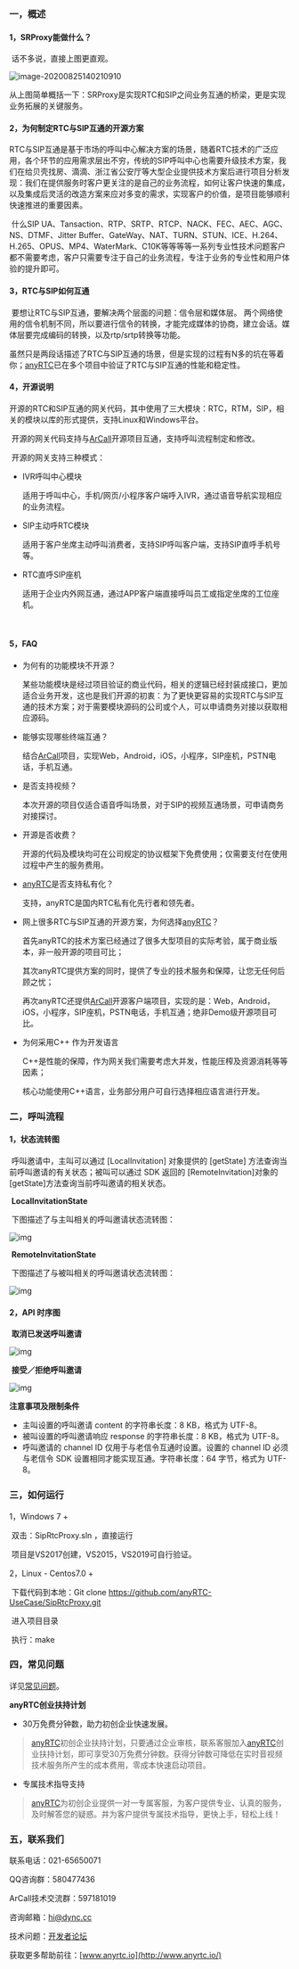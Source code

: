 ### 一，概述

#### 1，SRProxy能做什么？

​	话不多说，直接上图更直观。

![image-20200825140210910](https://anyrtcboard.oss-cn-beijing.aliyuncs.com/image-20200825140210910.png)

​	从上图简单概括一下：SRProxy是实现RTC和SIP之间业务互通的桥梁，更是实现业务拓展的关键服务。



#### 	2，为何制定RTC与SIP互通的开源方案

​	RTC与SIP互通是基于市场的呼叫中心解决方案的场景，随着RTC技术的广泛应用，各个环节的应用需求层出不穷，传统的SIP呼叫中心也需要升级技术方案，我们在给贝壳找房、滴滴、浙江省公安厅等大型企业提供技术方案后进行项目分析发现：我们在提供服务时客户更关注的是自己的业务流程，如何让客户快速的集成，以及集成后灵活的改造方案来应对多变的需求，实现客户的价值，是项目能够顺利快速推进的重要因素。

​	什么SIP UA、Tansaction、RTP、SRTP、RTCP、NACK、FEC、AEC、AGC、NS、DTMF、Jitter Buffer、GateWay、NAT、TURN、STUN、ICE、H.264、H.265、OPUS、MP4、WaterMark、C10K等等等等一系列专业性技术问题客户都不需要考虑，客户只需要专注于自己的业务流程，专注于业务的专业性和用户体验的提升即可。



#### 	3，RTC与SIP如何互通

​	要想让RTC与SIP互通，要解决两个层面的问题：信令层和媒体层。 两个网络使用的信令机制不同，所以要进行信令的转换，才能完成媒体的协商，建立会话。媒体层要完成编码的转换，以及rtp/srtp转换等功能。

​	虽然只是两段话描述了RTC与SIP互通的场景，但是实现的过程有N多的坑在等着你；[anyRTC](https://www.anyrtc.io)已在多个项目中验证了RTC与SIP互通的性能和稳定性。



#### 	4，开源说明

​	开源的RTC和SIP互通的网关代码，其中使用了三大模块：RTC，RTM，SIP，相关的模块以库的形式提供，支持Linux和Windows平台。

​	开源的网关代码支持与[ArCall](https://github.com/anyRTC-UseCase/ARCall)开源项目互通，支持呼叫流程制定和修改。

​	开源的网关支持三种模式：

 - IVR呼叫中心模块

   适用于呼叫中心，手机/网页/小程序客户端呼入IVR，通过语音导航实现相应的业务流程。

 - SIP主动呼RTC模块

   适用于客户坐席主动呼叫消费者，支持SIP呼叫客户端，支持SIP直呼手机号等。

 - RTC直呼SIP座机

   适用于企业内外网互通，通过APP客户端直接呼叫员工或指定坐席的工位座机。

​	

#### 	5，FAQ

 - 为何有的功能模块不开源？

   某些功能模块是经过项目验证的商业代码，相关的逻辑已经封装成接口，更加适合业务开发，这也是我们开源的初衷：为了更快更容易的实现RTC与SIP互通的技术方案；对于需要模块源码的公司或个人，可以申请商务对接以获取相应源码。

 - 能够实现哪些终端互通？

   结合[ArCall](https://github.com/anyRTC-UseCase/ARCall)项目，实现Web，Android，iOS，小程序，SIP座机，PSTN电话，手机互通。

 - 是否支持视频？

   本次开源的项目仅适合语音呼叫场景，对于SIP的视频互通场景，可申请商务对接探讨。

 - 开源是否收费？

   开源的代码及模块均可在公司规定的协议框架下免费使用；仅需要支付在使用过程中产生的服务费用。

 - [anyRTC](https://www.anyrtc.io)是否支持私有化？

   支持，anyRTC是国内RTC私有化先行者和领先者。

 - 网上很多RTC与SIP互通的开源方案，为何选择[anyRTC](https://www.anyrtc.io)？

   首先anyRTC的技术方案已经通过了很多大型项目的实际考验，属于商业版本，非一般开源的项目可比；

   其次anyRTC提供方案的同时，提供了专业的技术服务和保障，让您无任何后顾之忧；

   再次anyRTC还提供[ArCall](https://github.com/anyRTC-UseCase/ARCall)开源客户端项目，实现的是：Web，Android，iOS，小程序，SIP座机，PSTN电话，手机互通；绝非Demo级开源项目可比。

 - 为何采用C++ 作为开发语言

   C++是性能的保障，作为网关我们需要考虑大并发，性能压榨及资源消耗等等因素；

   核心功能使用C++语言，业务部分用户可自行选择相应语言进行开发。

   

### 二，呼叫流程

#### 1，状态流转图

​	呼叫邀请中，主叫可以通过 [LocalInvitation] 对象提供的 [getState] 方法查询当前呼叫邀请的有关状态；被叫可以通过 SDK 返回的 [RemoteInvitation]对象的 [getState]方法查询当前呼叫邀请的相关状态。

​	**LocalInvitationState**

​	下图描述了与主叫相关的呼叫邀请状态流转图：

![img](https://web-cdn.agora.io/docs-files/1582270646018)

​	**RemoteInvitationState**

​	下图描述了与被叫相关的呼叫邀请状态流转图：

![img](https://web-cdn.agora.io/docs-files/1582270656158)

#### 2，API 时序图

​	**取消已发送呼叫邀请**

![img](https://web-cdn.agora.io/docs-files/1565426396109)

​	**接受／拒绝呼叫邀请**

![img](https://web-cdn.agora.io/docs-files/1565427974586)

**注意事项及限制条件**

- 主叫设置的呼叫邀请 content 的字符串长度：8 KB，格式为 UTF-8。
- 被叫设置的呼叫邀请响应 response 的字符串长度：8 KB，格式为 UTF-8。
- 呼叫邀请的 channel ID 仅用于与老信令互通时设置。设置的 channel ID 必须与老信令 SDK 设置相同才能实现互通。字符串长度：64 字节，格式为 UTF-8。

### 三，如何运行

1，Windows 7 +

​	双击：SipRtcProxy.sln ，直接运行

​	项目是VS2017创建，VS2015，VS2019可自行验证。

2，Linux - Centos7.0 + 

​	下载代码到本地：Git clone https://github.com/anyRTC-UseCase/SipRtcProxy.git 

​	进入项目目录

​	执行：make

### 四，常见问题

详见[常见问题](https://docs.anyrtc.io/platforms/docs/platforms/FAQ/faq)。

**anyRTC创业扶持计划**

- 30万免费分钟数，助力初创企业快速发展。

> [anyRTC](https://www.anyrtc.io)初创企业扶持计划，只要通过企业审核，联系客服加入[anyRTC](https://www.anyrtc.io)创业扶持计划，即可享受30万免费分钟数。获得分钟数可降低在实时音视频技术服务所产生的成本费用，零成本快速启动项目。

- 专属技术指导支持

> [anyRTC](https://www.anyrtc.io)为初创企业提供一对一专属客服，为客户提供专业、认真的服务，及时解答您的疑惑。并为客户提供专属技术指导，更快上手，轻松上线！

### 五，联系我们

联系电话：021-65650071

QQ咨询群：580477436

ArCall技术交流群：597181019

咨询邮箱：[hi@dync.cc](mailto:hi@dync.cc)

技术问题：[开发者论坛](https://bbs.anyrtc.io/)

获取更多帮助前往：[www.anyrtc.io](http://www.anyrtc.io/)
